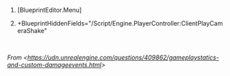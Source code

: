 1.  \[BlueprintEditor.Menu\]

2.  +BlueprintHiddenFields="/Script/Engine.PlayerController:ClientPlayCameraShake"

 

*From &lt;<https://udn.unrealengine.com/questions/409862/gameplaystatics-and-custom-damageevents.html>&gt;*
